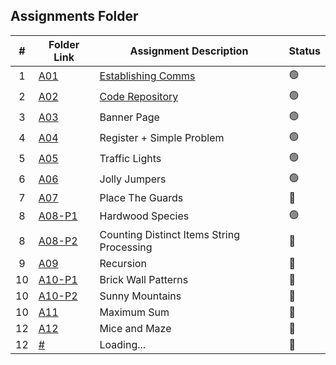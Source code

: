 ##  Assignments Folder

|   #   | Folder Link | Assignment Description |    Status  |
| :---: | ----------- | ---------------------- |    ----------- |
|   1   | <a href="https://docs.google.com/spreadsheets/d/1jAkhTTA8b8BxF5ckkyct44jOz8PNmREB9QxGERVDSeY/edit?usp=sharing">A01</a>     | <a href="https://docs.google.com/spreadsheets/d/1jAkhTTA8b8BxF5ckkyct44jOz8PNmREB9QxGERVDSeY/edit?usp=sharing">Establishing Comms</a>    |   🟢  |
|   2   | <a href="../../../">A02</a>     | <a href="../../../">Code Repository</a>      |    🟢  |
|   3   | <a href="A03">A03</a>     | Banner Page    |    🟢  |
|   4   | <a href="A04">A04</a>    | Register + Simple Problem      | 🟢   |
|   5   | <a href="P161">A05</a>    | Traffic Lights      | 🟢   |
|   6   | <a href="A06">A06</a>    | Jolly Jumpers     | 🟢   |
|   7   | <a href="A07">A07</a>    | Place The Guards      | 🔴   |
|   8   | <a href="A08/10226">A08-P1</a>    | Hardwood Species      | 🟢   |
|   8   | <a href="A09/10194">A08-P2</a>    | Counting Distinct Items String Processing      | 🔴   |
|   9   | <a href="A09">A09</a>     | Recursion      | 🔴   |
|   10   | <a href="A10/900">A10-P1</a>    | Brick Wall Patterns      | 🔴   |
|   10   | <a href="A10/920">A10-P2</a>    | Sunny Mountains      | 🔴   |
|   10   | <a href="A11">A11</a>    | Maximum Sum      | 🔴   |
|   12   | <a href="A12">A12</a>    | Mice and Maze      | 🔴   |
|   12   | <a href="#">#</a>    | Loading...      | 🔴   |
